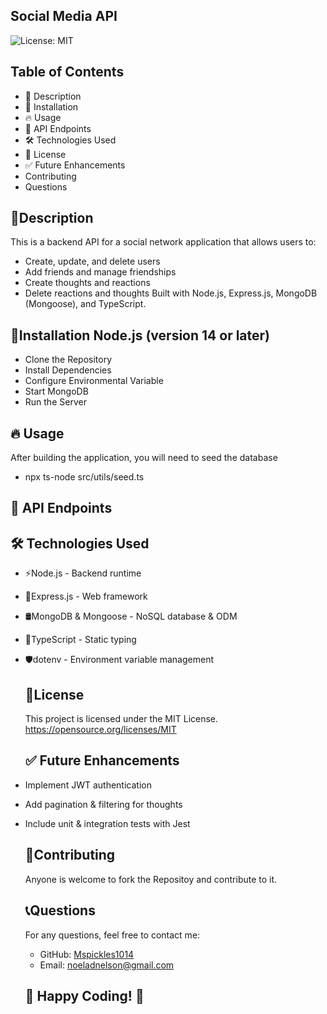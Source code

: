 
  ## Social Media API
  ![License: MIT](https://img.shields.io/badge/License-MIT-yellow.svg)

  ## Table of Contents
  - 📜 Description
  - 🚀 Installation
  - 🔥 Usage
  - 📡 API Endpoints
  - 🛠 Technologies Used
  - 📜 License
  - ✅ Future Enhancements
  - Contributing
  - Questions
  
  ## 📌Description
  This is a backend API for a social network application that allows users to:
  - Create, update, and delete users
  - Add friends and manage friendships
  - Create thoughts and reactions
  - Delete reactions and thoughts
Built with Node.js, Express.js, MongoDB (Mongoose), and TypeScript.

  ## 🚀Installation Node.js (version 14 or later)
  - Clone the Repository
  - Install Dependencies
  - Configure Environmental Variable
  - Start MongoDB
  - Run the Server

  ## 🔥 Usage
  After building the application, you will need to seed the database
  - npx ts-node src/utils/seed.ts
  ## 📡 API Endpoints

  ## 🛠 Technologies Used
- ⚡Node.js -  Backend runtime
- 🔧Express.js -  Web framework
- 🛢MongoDB & Mongoose -  NoSQL database & ODM
- 🔵TypeScript -  Static typing
- 🛡dotenv -  Environment variable management
  
  ## 📜License
  This project is licensed under the MIT License. https://opensource.org/licenses/MIT
    
  ## ✅ Future Enhancements  
- Implement JWT authentication
- Add pagination & filtering for thoughts
- Include unit & integration tests with Jest
  ## 🤝Contributing
  Anyone is welcome to fork the Repositoy  and contribute to it. 

  ## 📞Questions
  For any questions, feel free to contact me:
  - GitHub: [Mspickles1014](https://github.com/Mspickles1014)
  - Email: [noeladnelson@gmail.com](mailto:noeladnelson@gmail.com)
 
  ## 🎉 Happy Coding! 🚀
      
